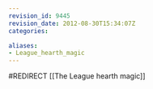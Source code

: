 ```yaml
---
revision_id: 9445
revision_date: 2012-08-30T15:34:07Z
categories:

aliases:
- League_hearth_magic
---
```


#REDIRECT [[The League hearth magic]]